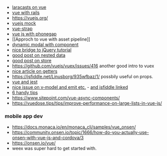 * [laracasts on vue](https://laracasts.com/series/learning-vue-step-by-step/episodes/2?autoplay=true)
* [vue with rails](https://rlafranchi.github.io/2016/03/09/vuejs-and-rails/)
* https://vuejs.org/
* [vuejs mock](https://github.com/vuejs/vueify-example/blob/master/test/unit/a.spec.js#L23-L43)
* [vue-strap](http://yuche.github.io/vue-strap/#tabs)
* [vue js with phonegap](http://devgirl.org/2017/01/10/phonegap-apps-with-vue-js-yes-please/)
* [[Approch to vue with asset pipeline]]
* [dynamic modal with component](https://forum.vuejs.org/t/loading-components-into-modal/2855/10)
* [nice bridge to jQuery tutorial](https://gambardella.info/2016/09/05/guide-how-to-use-vue-js-with-jquery-plugins/)
* [good post on nested data](https://forum.vuejs.org/t/vuex-best-practices-for-complex-objects/10143/4)
* [good post on store](https://medium.com/@bradfmd/vue-vuex-getting-started-f78c03d9f65)
* https://github.com/vuejs/vuex/issues/416 another good intro to vuex
* [nice article on getters](https://laracasts.com/discuss/channels/vue/vuex-getters)
* https://jsfiddle.net/Linusborg/935wfbaz/1/ possbily useful on props.
* [vue and jest](https://medium.com/@kevin_peters/unit-testing-vue-js-components-with-jest-86e14ef499da)
* [nice issue on v-model and emit etc.](https://github.com/vuejs/vue/issues/4373) - [and jsfiddle linked](https://jsfiddle.net/yyx990803/58kxs8tj/)
* [6 handy tips](https://medium.com/@stijlbreuk/six-random-issues-and-their-solutions-in-vuejs-b16d470a6462)
* https://www.sitepoint.com/vue-async-components/
* https://vuedose.tips/tips/improve-performance-on-large-lists-in-vue-js/


### mobile app dev
* https://docs.monaca.io/en/monaca_cli/samples/vue_onsen/ 
* https://community.onsen.io/topic/1666/how-do-you-actually-use-onsen-with-vue-js-and-cordova/3
* https://onsen.io/vue/
* weex was super hard to get started with.

